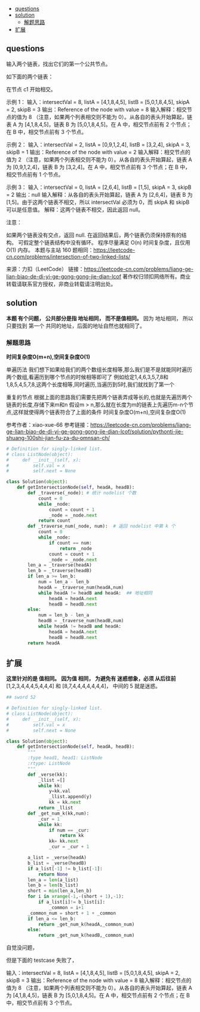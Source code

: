 <!-- TOC -->

- [questions](#questions)
- [solution](#solution)
    - [解题思路](#%E8%A7%A3%E9%A2%98%E6%80%9D%E8%B7%AF)
- [扩展](#%E6%89%A9%E5%B1%95)

<!-- /TOC -->

## questions
输入两个链表，找出它们的第一个公共节点。

如下面的两个链表：

在节点 c1 开始相交。


示例 1：
输入：intersectVal = 8, listA = [4,1,8,4,5], listB = [5,0,1,8,4,5], skipA = 2, skipB = 3
输出：Reference of the node with value = 8
输入解释：相交节点的值为 8 （注意，如果两个列表相交则不能为 0）。从各自的表头开始算起，链表 A 为 [4,1,8,4,5]，链表 B 为 [5,0,1,8,4,5]。在 A 中，相交节点前有 2 个节点；在 B 中，相交节点前有 3 个节点。
 

示例 2：
输入：intersectVal = 2, listA = [0,9,1,2,4], listB = [3,2,4], skipA = 3, skipB = 1
输出：Reference of the node with value = 2
输入解释：相交节点的值为 2 （注意，如果两个列表相交则不能为 0）。从各自的表头开始算起，链表 A 为 [0,9,1,2,4]，链表 B 为 [3,2,4]。在 A 中，相交节点前有 3 个节点；在 B 中，相交节点前有 1 个节点。
 

示例 3：
输入：intersectVal = 0, listA = [2,6,4], listB = [1,5], skipA = 3, skipB = 2
输出：null
输入解释：从各自的表头开始算起，链表 A 为 [2,6,4]，链表 B 为 [1,5]。由于这两个链表不相交，所以 intersectVal 必须为 0，而 skipA 和 skipB 可以是任意值。
解释：这两个链表不相交，因此返回 null。
 

注意：

如果两个链表没有交点，返回 null.
在返回结果后，两个链表仍须保持原有的结构。
可假定整个链表结构中没有循环。
程序尽量满足 O(n) 时间复杂度，且仅用 O(1) 内存。
本题与主站 160 题相同：https://leetcode-cn.com/problems/intersection-of-two-linked-lists/

来源：力扣（LeetCode）
链接：https://leetcode-cn.com/problems/liang-ge-lian-biao-de-di-yi-ge-gong-gong-jie-dian-lcof
著作权归领扣网络所有。商业转载请联系官方授权，非商业转载请注明出处。


## solution
**本题 有个问题， 公共部分是指 地址相同， 而不是值相同。**
因为 地址相同， 所以只要找到 第一个 共同的地址，后面的地址自然也就相同了。


### 解题思路
**时间复杂度O(m+n),空间复杂度O(1)**

单遍历法
我们想下如果给我们的两个数组长度相等,那么我们是不是就能同时遍历两个数组,看遍历到哪个节点的时候相等即可了
例如给定1,4,6,3,5,7,8和1,8,5,4,5,7,8,这两个长度相等,同时遍历,当遍历到5时,我们就找到了第一个

重复的节点
根据上面的思路我们需要先把两个链表弄成等长的,也就是先遍历两个链表的长度,存储下来m和n
假设m > n,那么就在长度为m的链表上先遍历m-n个节点,这样就使得两个链表符合了上面的条件
时间复杂度O(m+n),空间复杂度O(1)

参考作者：xiao-xue-66
参考链接：https://leetcode-cn.com/problems/liang-ge-lian-biao-de-di-yi-ge-gong-gong-jie-dian-lcof/solution/pythonti-jie-shuang-100shi-jian-fu-za-du-omnsan-ch/

```py
# Definition for singly-linked list.
# class ListNode(object):
#     def __init__(self, x):
#         self.val = x
#         self.next = None

class Solution(object):
    def getIntersectionNode(self, headA, headB):
        def _traverse(_node): # 统计 nodelist 个数
            count = 0
            while _node:
                count = count + 1
                _node = _node.next
            return count
        def _traverse_num(_node, num):  # 返回 nodelist 中第 k 个 
            count = 0
            while _node:
                if count == num:
                    return _node
                count = count + 1
                _node = _node.next
        len_a = _traverse(headA)
        len_b = _traverse(headB)
        if len_a >= len_b:
            num = len_a - len_b
            headA = _traverse_num(headA,num)
            while headA != headB and headA:  ## 地址相同
                headA = headA.next
                headB = headB.next
        else:
            num = len_b - len_a
            headB = _traverse_num(headB,num)
            while headA != headB and headA:
                headA = headA.next
                headB = headB.next
        return headA
```

## 扩展
**这里针对的是 值相同。**
**因为值 相同， 为避免有 迷惑想象，必须 从后往前** [1,2,3,4,4,4,5,4,4,4] 和 [8,7,4,4,4,4,4,4,4]， 中间的 5 就是迷惑。
```py
## sword 52

# Definition for singly-linked list.
# class ListNode(object):
#     def __init__(self, x):
#         self.val = x
#         self.next = None

class Solution(object):
    def getIntersectionNode(self, headA, headB):
        """
        :type head1, head1: ListNode
        :rtype: ListNode
        """
        def _verse(kk):
            _llist =[]
            while kk:
                y=kk.val
                _llist.append(y)
                kk = kk.next
            return _llist
        def _get_num_k(kk,num):
            _cur = 1
            while kk:
                if num == _cur:
                    return kk
                kk= kk.next
                _cur = _cur + 1

        a_list = _verse(headA)
        b_list = _verse(headB)
        if a_list[-1] != b_list[-1]:
            return None
        len_a = len(a_list)
        len_b = len(b_list)
        short = min(len_a,len_b)
        for i in xrange(-1,-(short + 1),-1):
            if a_list[i]!= b_list[i]:
                _common = i+1
        _common_num = short + 1 + _common
        if len_a <= len_b:
            return _get_num_k(headA,_common_num)
        else:
            return _get_num_k(headB,_common_num)
```

自觉没问题， 

但是下面的  testcase 失败了，

输入：intersectVal = 8, listA = [4,1,8,4,5], listB = [5,0,1,8,4,5], skipA = 2, skipB = 3
输出：Reference of the node with value = 8
输入解释：相交节点的值为 8 （注意，如果两个列表相交则不能为 0）。从各自的表头开始算起，链表 A 为 [4,1,8,4,5]，链表 B 为 [5,0,1,8,4,5]。在 A 中，相交节点前有 2 个节点；在 B 中，相交节点前有 3 个节点。
